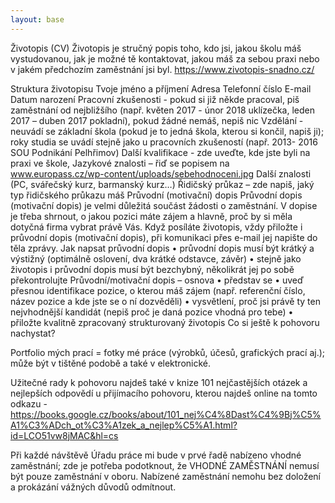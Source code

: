 ```yaml
---
layout: base
---
```


Životopis (CV)
Životopis je stručný popis toho, kdo jsi, jakou školu máš vystudovanou, jak je možné tě kontaktovat, jakou máš za sebou praxi nebo v jakém předchozím zaměstnání jsi byl. https://www.zivotopis-snadno.cz/

Struktura životopisu
Tvoje jméno a příjmení
Adresa
Telefonní číslo
E-mail
Datum narození
Pracovní zkušenosti - pokud si již někde pracoval, piš zaměstnání od nejbližšího (např. květen 2017 - únor 2018 uklízečka, leden 2017 – duben 2017 pokladní), pokud žádné nemáš, nepiš nic
Vzdělání - neuvádí se základní škola (pokud je to jedná škola, kterou si končil, napiš ji); roky studia se uvádí stejně jako u pracovních zkušeností (např. 2013- 2016 SOU Podnikání Pelhřimov)
Další kvalifikace - zde uveďte, kde jste byli na praxi ve škole,
Jazykové znalosti – řiď se popisem na www.europass.cz/wp-content/uploads/sebehodnoceni.jpg
Další znalosti (PC, svářečský kurz, barmanský kurz…)
Řidičský průkaz – zde napiš, jaký typ řidičského průkazu máš
Průvodní (motivační) dopis
Průvodní dopis (motivační dopis) je velmi důležitá součást žádosti o zaměstnání. V dopise je třeba shrnout, o jakou pozici máte zájem a hlavně, proč by si měla dotyčná firma vybrat právě Vás. Když posíláte životopis, vždy přiložte i průvodní dopis (motivační dopis), při komunikaci přes e-mail jej napište do těla zprávy.
Jak napsat průvodní dopis
•	průvodní dopis musí být krátký a výstižný (optimálně oslovení, dva krátké odstavce, závěr)
•	stejně jako životopis i průvodní dopis musí být bezchybný, několikrát jej po sobě překontrolujte
Průvodní/motivační dopis – osnova
•	představ se
•	uveď přesnou identifikace pozice, o kterou máš zájem (např. referenční číslo, název pozice a kde jste se o ní dozvěděli)
•	vysvětlení, proč jsi právě ty ten nejvhodnější kandidát (nepiš proč je daná pozice vhodná pro tebe)
•	přiložte kvalitně zpracovaný strukturovaný životopis
Co si ještě k pohovoru nachystat?

Portfolio mých prací = fotky mé práce (výrobků, účesů, grafických prací aj.); může být v tištěné podobě a také v elektronické.

Užitečné rady k pohovoru najdeš také v knize 101 nejčastějších otázek a nejlepších odpovědí u přijímacího pohovoru, kterou najdeš online na tomto odkazu - https://books.google.cz/books/about/101_nej%C4%8Dast%C4%9Bj%C5%A1%C3%ADch_ot%C3%A1zek_a_nejlep%C5%A1.html?id=LCO51vw8jMAC&hl=cs

Při každé návštěvě Úřadu práce mi bude v prvé řadě nabízeno vhodné zaměstnání; zde je potřeba podotknout, že VHODNÉ ZAMĚSTNÁNÍ nemusí být pouze zaměstnání v oboru. Nabízené zaměstnání nemohu bez doložení a prokázání vážných důvodů odmítnout.
